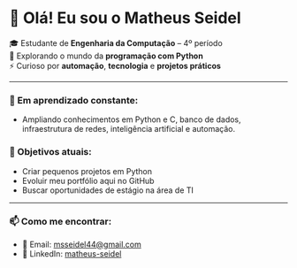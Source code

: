# 👋 Olá! Eu sou o Matheus Seidel

🎓 Estudante de **Engenharia da Computação** – 4º período  
🐍 Explorando o mundo da **programação com Python**  
⚡ Curioso por **automação**, **tecnologia** e **projetos práticos**

---

### 📌 Em aprendizado constante:
- Ampliando conhecimentos em Python e C, banco de dados, infraestrutura de redes, inteligência artificial e automação.

### 🚀 Objetivos atuais:
- Criar pequenos projetos em Python  
- Evoluir meu portfólio aqui no GitHub  
- Buscar oportunidades de estágio na área de TI

---

### 📫 Como me encontrar:

- 📧 Email: [msseidel44@gmail.com](mailto:msseidel44@gmail.com)  
- 💼 LinkedIn: [matheus-seidel](https://www.linkedin.com/in/matheus-seidel)

